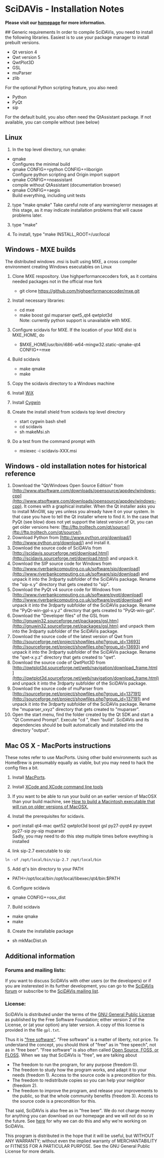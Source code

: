 # SciDAVis - Installation Notes

**Please visit our [homepage](http://scidavis.sourceforge.net) for more information.**

## Generic requirements
In order to compile SciDAVis, you need to install the following
libraries. Easiest is to use your package manager to install prebuilt versions.
- Qt version 4
- Qwt version 5
- QwtPlot3D
- GSL
- muParser
- zlib

For the optional Python scripting feature, you also need:
- Python
- PyQt
- sip

For the default build, you also often need the QtAssistant package. If
not available, you can compile without (see below)

## Linux

1. In the top level directory, run qmake:

- qmake<br>
  Configures the minimal build
- qmake CONFIG+=python CONFIG+=liborigin<br>
  Configure python scripting and Origin import support
- qmake CONFIG+=noassistant<br>
  compile without QtAssistant (documentation browser)
- qmake CONFIG+=aegis<br>
  Build everything, including unit tests

2. type "make qmake" Take careful note of any warning/error messages at this
stage, as it may indicate installation problems that will cause
problems later.

3. type "make"

4. To install, type "make INSTALL_ROOT=/usr/local

## Windows - MXE builds

The distributed windows .msi is built using MXE, a cross compiler
environment creating Windows esecutables on Linux

1. Clone MXE respository. Use highperformancecoders fork, as it
contains needed packages not in the official mxe fork
   - git clone https://github.com/highperformancecoder/mxe.git

2. Install necessary libraries:
   - cd mxe
   - make boost gsl muparser qwt5_qt4 qwtplot3d<br>
   Note: currently python support is unavailable with MXE.

3. Configure scidavis for MXE. If the location of your MXE dist is
MXE_HOME, do
   - $MXE_HOME/usr/bin/i686-w64-mingw32.static-qmake-qt4 CONFIG+=mxe

4. Build scidavis
   - make qmake
   - make

5. Copy the scidavis directory to a Windows machine

6. Install [WiX](http://wixtoolset.org/)

7. Install [Cygwin](https://www.cygwin.com/)

8. Create the install shield from scidavis top level directory
   - start cygwin bash shell
   - cd scidavis
   - sh makeMsi.sh

9. Do a test from the command prompt with
   - msiexec -i scidavis-XXX.msi

## Windows - old installation notes for historical reference

1.  Download the "Qt/Windows Open Source Edition" from [http://www.qtsoftware.com/downloads/opensource/appdev/windows-cpp](http://www.qtsoftware.com/downloads/opensource/appdev/windows-cpp). It comes with a graphical installer. When the Qt installer asks you to install MinGW, say yes unless you already have it on your system. In that case you have to tell the Qt installer where to find it. In the case that PyQt (see blow) does not yet support the latest version of Qt, you can get older versions here: [ftp://ftp.trolltech.com/qt/source/](ftp://ftp.trolltech.com/qt/source/).
2.  Download Python from [http://www.python.org/download/](http://www.python.org/download/) and install it.
3.  Download the source code of SciDAVis from [http://scidavis.sourceforge.net/download.html](http://scidavis.sourceforge.net/download.html) and unpack it.
4.  Download the SIP source code for Windows from [http://www.riverbankcomputing.co.uk/software/sip/download](http://www.riverbankcomputing.co.uk/software/sip/download) and unpack it into the 3rdparty subfolder of the SciDAVis package. Rename the "sip-x.y" directory that gets created to "sip".
5.  Download the PyQt v4 source code for Windows from [http://www.riverbankcomputing.co.uk/software/pyqt/download](http://www.riverbankcomputing.co.uk/software/pyqt/download) and unpack it into the 3rdparty subfolder of the SciDAVis package. Rename the "PyQt-win-gpl-x.y.z" directory that gets created to "PyQt-win-gpl".
6.  Download the "Developer files" of the GSL from [http://gnuwin32.sourceforge.net/packages/gsl.htm](http://gnuwin32.sourceforge.net/packages/gsl.htm) and unpack them into the 3rdparty subfolder of the SciDAVis package.
7.  Download the source code of the latest version of Qwt from [http://sourceforge.net/project/showfiles.php?group_id=13693](http://sourceforge.net/project/showfiles.php?group_id=13693) and unpack it into the 3rdparty subfolder of the SciDAVis package. Rename the "qwt-x.y.z" directory that gets created to "qwt".
8.  Download the source code of QwtPlot3D from [http://qwtplot3d.sourceforge.net/web/navigation/download_frame.html](http://qwtplot3d.sourceforge.net/web/navigation/download_frame.html) and unpack it into the 3rdparty subfolder of the SciDAVis package.
9.  Download the source code of muParser from [http://sourceforge.net/project/showfiles.php?group_id=137191](http://sourceforge.net/project/showfiles.php?group_id=137191) and unpack it into the 3rdparty subfolder of the SciDAVis package. Rename the "muparser_vxyz" directory that gets created to "muparser".
10.  Open the start menu, find the folder created by the Qt SDK and start a "Qt Command Prompt". Execute "cd <directory containing SciDAVis sources>", then "build". SciDAVis and its dependencies should be built automatically and installed into the directory "output".

## Mac OS X - MacPorts instructions

These notes refer to use MacPorts. Using other build environments such
as HomeBrew is presumably equally as viable, but you may need to hack
the config files a bit.

1. Install [MacPorts](https://www.macports.org/).

2. Install [XCode and XCode command line
tools](https://guide.macports.org/#installing.xcode)

3. If you want to be able to run your build on an earlier version of
MacOSX than your build machine, see [How to build a Macintosh
executable that will run on older versions of
MacOSX.](http://www.hpcoders.com.au/blog/?p=100)

4. Install the prerequisites for scidavis.
  - port install qt4-mac qwt52 qwtplot3d boost gsl py27-pyqt4 py-pyqwt py27-sip py-sip muparser<br>
  Sadly, you may need to do this step multiple times before eveything
  is installed

4. link sip-2.7 executable to sip:
~~~
ln -sf /opt/local/bin/sip-2.7 /opt/local/bin
~~~

5. Add qt's bin directory to your PATH
  - PATH=/opt/local/bin:/opt/local/libexec/qt4/bin:$PATH
  
6. Configure scidavis
  - qmake CONFIG+=osx_dist
  
7. Build scidavis
  - make qmake
  - make

8. Create the installable package
  - sh mkMacDist.sh

## Additional information

### Forums and mailing lists:

If you want to discuss SciDAVis with other users (or the developers) or if you are insterested in its further development, you can go to the [SciDAVis forum](http://sourceforge.net/forum/?group_id=199120) or subscribe to the [SciDAVis mailing list](http://sourceforge.net/mail/?group_id=199120).

### License:

SciDAVis is distributed under the terms of the [GNU General Public License](http://www.gnu.org/licenses/gpl.html) as published by the Free Software Foundation; either version 2 of the License, or (at your option) any later version. A copy of this license is provided in the file `gpl.txt`.

Thus it is ["free software"](http://www.fsf.org/licensing/essays/free-sw.html). "Free software" is a matter of liberty, not price. To understand the concept, you should think of "free" as in "free speech", not as in "free beer". "Free software" is also often called [Open Source, FOSS, or FLOSS](http://en.wikipedia.org/wiki/Alternative_terms_for_free_software). When we say that SciDAVis is "free", we are talking about

*   The freedom to run the program, for any purpose (freedom 0).
*   The freedom to study how the program works, and adapt it to your needs (freedom 1). Access to the source code is a precondition for this.
*   The freedom to redistribute copies so you can help your neighbor (freedom 2).
*   The freedom to improve the program, and release your improvements to the public, so that the whole community benefits (freedom 3). Access to the source code is a precondition for this.

That said, SciDAVis is also free as in "free beer". We do not charge money for anything you can download on our homepage and we will not do so in the future. See [here](http://scidavis.sourceforge.net/contributing/index.html) for why we can do this and why we're working on SciDAVis.  

This program is distributed in the hope that it will be useful, but WITHOUT ANY WARRANTY; without even the implied warranty of MERCHANTABILITY or FITNESS FOR A PARTICULAR PURPOSE. See the GNU General Public License for more details.
